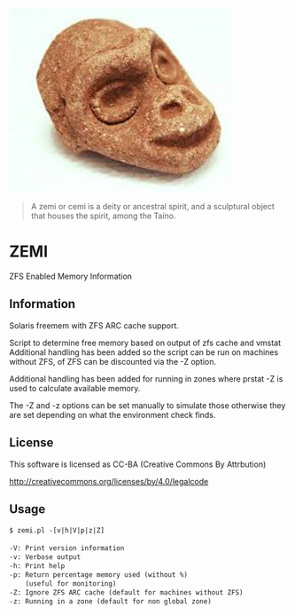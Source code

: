 ![alt tag](https://raw.githubusercontent.com/lateralblast/zemi/master/zemi.jpg)

> A zemi or cemi is a deity or ancestral spirit, and a sculptural object that houses the spirit, among the Taíno.

ZEMI
====

ZFS Enabled Memory Information

Information
-----------

Solaris freemem with ZFS ARC cache support.

Script to determine free memory based on output of zfs cache and vmstat
Additional handling has been added so the script can be run on machines
without ZFS, of ZFS can be discounted via the -Z option.

Additional handling has been added for running in zones where
prstat -Z is used to calculate available memory.

The -Z and -z options can be set manually to simulate those
otherwise they are set depending on what the environment check finds.


License
-------

This software is licensed as CC-BA (Creative Commons By Attrbution)

http://creativecommons.org/licenses/by/4.0/legalcode

Usage
-----

```
$ zemi.pl -[v|h|V|p|z|Z]

-V: Print version information
-v: Verbose output
-h: Print help
-p: Return percentage memory used (without %)
    (useful for monitoring)
-Z: Ignore ZFS ARC cache (default for machines without ZFS)
-z: Running in a zone (default for non global zone)
```
